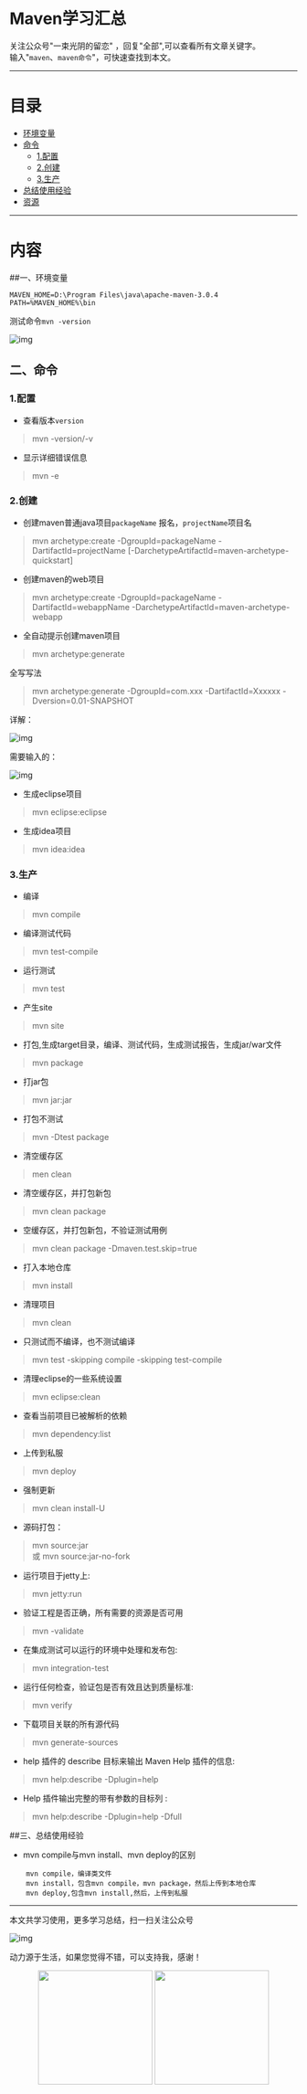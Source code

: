 
Maven学习汇总
===

关注公众号"一束光阴的留恋" ，回复"全部",可以查看所有文章关键字。    
输入"`maven`、`maven命令`"，可快速查找到本文。



---
# 目录
* [环境变量](#环境变量)
* [命令](#目录)
    * [1.配置](#1.配置)
    * [2.创建](#2.创建)
    * [3.生产](#3.生产)
* [总结使用经验](#总结使用经验)
* [资源](#资源)

---
# 内容

##一、环境变量
```text
MAVEN_HOME=D:\Program Files\java\apache-maven-3.0.4
PATH=%MAVEN_HOME%\bin
```

测试命令`mvn -version`

![img](../images/Maven学习汇总.png)



## 二、命令

### 1.配置
* 查看版本`version`
> mvn -version/-v

* 显示详细错误信息
> mvn -e




### 2.创建

* 创建maven普通java项目`packageName` 报名，`projectName`项目名
> mvn archetype:create
      -DgroupId=packageName
      -DartifactId=projectName 
      [-DarchetypeArtifactId=maven-archetype-quickstart]

* 创建maven的web项目
> mvn archetype:create
      -DgroupId=packageName
      -DartifactId=webappName
      -DarchetypeArtifactId=maven-archetype-webapp

* 全自动提示创建maven项目
> mvn archetype:generate

全写写法
> mvn archetype:generate -DgroupId=com.xxx -DartifactId=Xxxxxx -Dversion=0.01-SNAPSHOT

详解：

![img](../images/maven-01.png)

需要输入的：

![img](../images/maven-02.png)


* 生成eclipse项目
> mvn eclipse:eclipse

* 生成idea项目
> mvn idea:idea



### 3.生产
* 编译
> mvn compile

* 编译测试代码
> mvn test-compile

* 运行测试
> mvn test

* 产生site
> mvn site

* 打包,生成target目录，编译、测试代码，生成测试报告，生成jar/war文件
> mvn package

* 打jar包
> mvn jar:jar

* 打包不测试
> mvn -Dtest package

* 清空缓存区
> men clean

* 清空缓存区，并打包新包
> mvn clean package
  
* 空缓存区，并打包新包，不验证测试用例
> mvn clean package -Dmaven.test.skip=true


* 打入本地仓库
> mvn install

* 清理项目
> mvn clean

* 只测试而不编译，也不测试编译
> mvn test -skipping compile -skipping test-compile

* 清理eclipse的一些系统设置
> mvn eclipse:clean 

* 查看当前项目已被解析的依赖
> mvn dependency:list

* 上传到私服
> mvn deploy

* 强制更新
> mvn clean install-U

* 源码打包：
> mvn source:jar   
> 或
> mvn source:jar-no-fork

* 运行项目于jetty上:
> mvn jetty:run


* 验证工程是否正确，所有需要的资源是否可用
> mvn -validate

* 在集成测试可以运行的环境中处理和发布包:

> mvn integration-test

* 运行任何检查，验证包是否有效且达到质量标准:
> mvn verify

* 下载项目关联的所有源代码
> mvn generate-sources

* help 插件的  describe 目标来输出 Maven Help 插件的信息:
> mvn help:describe -Dplugin=help

* Help 插件输出完整的带有参数的目标列 :
> mvn help:describe -Dplugin=help -Dfull



##三、总结使用经验
* mvn compile与mvn install、mvn deploy的区别
```
    mvn compile，编译类文件
    mvn install，包含mvn compile，mvn package，然后上传到本地仓库
    mvn deploy,包含mvn install,然后，上传到私服
```
























---
本文共学习使用，更多学习总结，扫一扫关注公众号

![img](../images/公众号.jpg)



动力源于生活，如果您觉得不错，可以支持我，感谢！
<center class="half">
    <img src="../images/收钱码-微信.png" width="200"/>
    <img src="../images/收钱码-支付宝.jpg" width="200"/>
</center>
